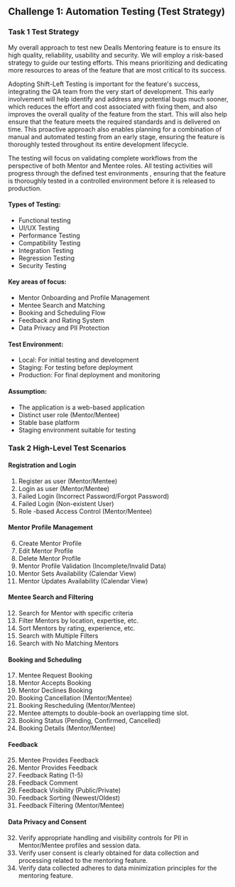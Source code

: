 ## Challenge 1: Automation Testing (Test Strategy)

### Task 1 Test Strategy

My overall approach to test new Dealls Mentoring feature is to ensure its high quality, reliability, usability and security. We will employ a risk-based strategy to guide our testing efforts. This means prioritizing and dedicating more resources to areas of the feature that are most critical to its success.

Adopting Shift-Left Testing is important for the feature's success, integrating the QA team from the very start of development. This early involvement will help identify and address any potential bugs much sooner, which reduces the effort and cost associated with fixing them, and also improves the overall quality of the feature from the start. This will also help ensure that the feature meets the required standards and is delivered on time. This proactive approach also enables planning for a combination of manual and automated testing from an early stage, ensuring the feature is thoroughly tested throughout its entire development lifecycle.

The testing will focus on validating complete workflows from the perspective of both Mentor and Mentee roles. All testing activities will progress through the defined test environments , ensuring that the feature is thoroughly tested in a controlled environment before it is released to production.

#### Types of Testing: 
- Functional testing 
- UI/UX Testing
- Performance Testing
- Compatibility Testing
- Integration Testing
- Regression Testing
- Security Testing

#### Key areas of focus:
- Mentor Onboarding and Profile Management
- Mentee Search and Matching
- Booking and Scheduling Flow
- Feedback and Rating System
- Data Privacy and PII Protection


#### Test Environment:
- Local: For initial testing and development
- Staging: For testing before deployment
- Production: For final deployment and monitoring

#### Assumption:
- The application is a web-based application   
- Distinct user role (Mentor/Mentee) 
- Stable base platform
- Staging environment suitable for testing


### Task 2 High-Level Test Scenarios

#### Registration and Login
1. Register as user (Mentor/Mentee)
2. Login as user (Mentor/Mentee)
3. Failed Login (Incorrect Password/Forgot Password)
4. Failed Login (Non-existent User)
5. Role -based Access Control (Mentor/Mentee)

#### Mentor Profile Management
6. Create Mentor Profile
7. Edit Mentor Profile
8. Delete Mentor Profile
9. Mentor Profile Validation (Incomplete/Invalid Data)
10. Mentor Sets Availability (Calendar View)
11. Mentor Updates Availability (Calendar View)

#### Mentee Search and Filtering
12. Search for Mentor with specific criteria
13. Filter Mentors by location, expertise, etc.
14. Sort Mentors by rating, experience, etc.
15. Search with Multiple Filters
16. Search with No Matching Mentors

#### Booking and Scheduling
17. Mentee Request Booking
18. Mentor Accepts Booking
19. Mentor Declines Booking
20. Booking Cancellation (Mentor/Mentee)
21. Booking Rescheduling (Mentor/Mentee)
22. Mentee attempts to double-book an overlapping time slot.
23. Booking Status (Pending, Confirmed, Cancelled)
24. Booking Details (Mentor/Mentee)

#### Feedback
25. Mentee Provides Feedback
26. Mentor Provides Feedback
27. Feedback Rating (1-5)
28. Feedback Comment
29. Feedback Visibility (Public/Private)
30. Feedback Sorting (Newest/Oldest)
31. Feedback Filtering (Mentor/Mentee)

#### Data Privacy and Consent
32. Verify appropriate handling and visibility controls for PII in Mentor/Mentee profiles and session data.
33. Verify user consent is clearly obtained for data collection and processing related to the mentoring feature.
34. Verify data collected adheres to data minimization principles for the mentoring feature.
